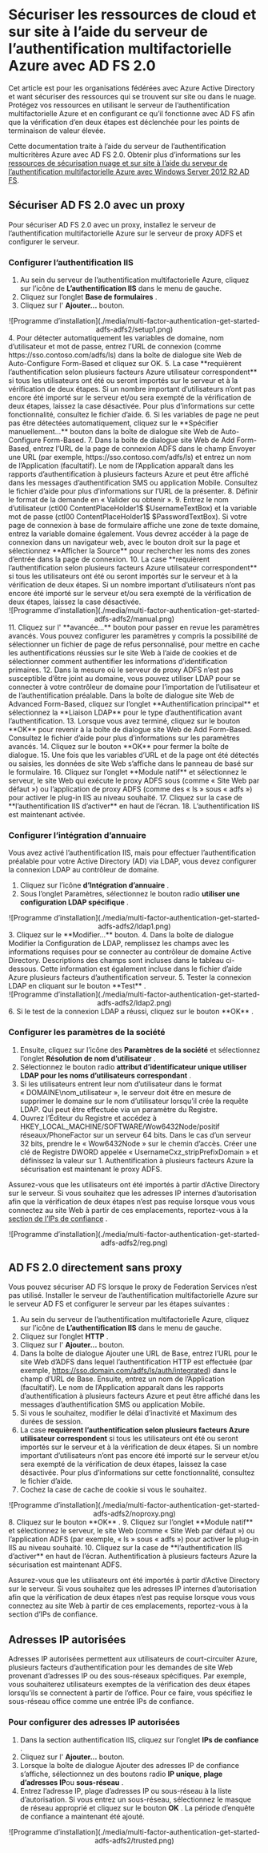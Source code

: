 <properties
    pageTitle="Utiliser le serveur de l’AMF Azure avec AD FS 2.0 | Microsoft Azure"
    description="Il s’agit de la page d’authentification Azure plusieurs facteurs qui décrit la procédure de mise en route avec Azure AMF et AD FS 2.0."
    services="multi-factor-authentication"
    documentationCenter=""
    authors="kgremban"
    manager="femila"
    editor="yossib"/>

<tags
    ms.service="multi-factor-authentication"
    ms.workload="identity"
    ms.tgt_pltfrm="na"
    ms.devlang="na"
    ms.topic="get-started-article"
    ms.date="10/14/2016"
    ms.author="kgremban"/>

# <a name="secure-cloud-and-on-premises-resources-using-azure-multi-factor-authentication-server-with-ad-fs-20"></a>Sécuriser les ressources de cloud et sur site à l’aide du serveur de l’authentification multifactorielle Azure avec AD FS 2.0

Cet article est pour les organisations fédérées avec Azure Active Directory et want sécuriser des ressources qui se trouvent sur site ou dans le nuage. Protégez vos ressources en utilisant le serveur de l’authentification multifactorielle Azure et en configurant ce qu’il fonctionne avec AD FS afin que la vérification d’en deux étapes est déclenchée pour les points de terminaison de valeur élevée.

Cette documentation traite à l’aide du serveur de l’authentification multicritères Azure avec AD FS 2.0.  Obtenir plus d’informations sur les [ressources de sécurisation nuage et sur site à l’aide du serveur de l’authentification multifactorielle Azure avec Windows Server 2012 R2 AD FS](multi-factor-authentication-get-started-adfs-w2k12.md).


## <a name="secure-ad-fs-20-with-a-proxy"></a>Sécuriser AD FS 2.0 avec un proxy
Pour sécuriser AD FS 2.0 avec un proxy, installez le serveur de l’authentification multifactorielle Azure sur le serveur de proxy ADFS et configurer le serveur.

### <a name="configure-iis-authentication"></a>Configurer l’authentification IIS

1. Au sein du serveur de l’authentification multifactorielle Azure, cliquez sur l’icône de **L’authentification IIS** dans le menu de gauche.
2. Cliquez sur l’onglet **Base de formulaires** .
3. Cliquez sur l' **Ajouter...** bouton.
<center>![Programme d’installation](./media/multi-factor-authentication-get-started-adfs-adfs2/setup1.png)</center>
4. Pour détecter automatiquement les variables de domaine, nom d’utilisateur et mot de passe, entrez l’URL de connexion (comme https://sso.contoso.com/adfs/ls) dans la boîte de dialogue site Web de Auto-Configure Form-Based et cliquez sur OK.
5. La case **requièrent l’authentification selon plusieurs facteurs Azure utilisateur correspondent** si tous les utilisateurs ont été ou seront importés sur le serveur et à la vérification de deux étapes. Si un nombre important d’utilisateurs n’ont pas encore été importé sur le serveur et/ou sera exempté de la vérification de deux étapes, laissez la case désactivée. Pour plus d’informations sur cette fonctionnalité, consultez le fichier d’aide.
6. Si les variables de page ne peut pas être détectées automatiquement, cliquez sur le **Spécifier manuellement...** bouton dans la boîte de dialogue site Web de Auto-Configure Form-Based.
7. Dans la boîte de dialogue site Web de Add Form-Based, entrez l’URL de la page de connexion ADFS dans le champ Envoyer une URL (par exemple, https://sso.contoso.com/adfs/ls) et entrez un nom de l’Application (facultatif). Le nom de l’Application apparaît dans les rapports d’authentification à plusieurs facteurs Azure et peut être affiché dans les messages d’authentification SMS ou application Mobile. Consultez le fichier d’aide pour plus d’informations sur l’URL de la présenter.
8. Définir le format de la demande en « Valider ou obtenir ».
9. Entrez le nom d’utilisateur (ctl00 ContentPlaceHolder1$ $UsernameTextBox) et la variable mot de passe (ctl00 ContentPlaceHolder1$ $PasswordTextBox). Si votre page de connexion à base de formulaire affiche une zone de texte domaine, entrez la variable domaine également. Vous devrez accéder à la page de connexion dans un navigateur web, avec le bouton droit sur la page et sélectionnez **Afficher la Source** pour rechercher les noms des zones d’entrée dans la page de connexion.
10. La case **requièrent l’authentification selon plusieurs facteurs Azure utilisateur correspondent** si tous les utilisateurs ont été ou seront importés sur le serveur et à la vérification de deux étapes. Si un nombre important d’utilisateurs n’ont pas encore été importé sur le serveur et/ou sera exempté de la vérification de deux étapes, laissez la case désactivée.
<center>![Programme d’installation](./media/multi-factor-authentication-get-started-adfs-adfs2/manual.png)</center>
11. Cliquez sur l' **avancée...** bouton pour passer en revue les paramètres avancés. Vous pouvez configurer les paramètres y compris la possibilité de sélectionner un fichier de page de refus personnalisé, pour mettre en cache les authentifications réussies sur le site Web à l’aide de cookies et de sélectionner comment authentifier les informations d’identification primaires.
12. Dans la mesure où le serveur de proxy ADFS n’est pas susceptible d’être joint au domaine, vous pouvez utiliser LDAP pour se connecter à votre contrôleur de domaine pour l’importation de l’utilisateur et de l’authentification préalable. Dans la boîte de dialogue site Web de Advanced Form-Based, cliquez sur l’onglet **Authentification principal** et sélectionnez la **Liaison LDAP** pour le type d’authentification avant l’authentification.
13. Lorsque vous avez terminé, cliquez sur le bouton **OK** pour revenir à la boîte de dialogue site Web de Add Form-Based. Consultez le fichier d’aide pour plus d’informations sur les paramètres avancés.
14. Cliquez sur le bouton **OK** pour fermer la boîte de dialogue.
15. Une fois que les variables d’URL et de la page ont été détectés ou saisies, les données de site Web s’affiche dans le panneau de basé sur le formulaire.
16. Cliquez sur l’onglet **Module natif** et sélectionnez le serveur, le site Web qui exécute le proxy ADFS sous (comme « Site Web par défaut ») ou l’application de proxy ADFS (comme des « ls » sous « adfs ») pour activer le plug-in IIS au niveau souhaité.
17. Cliquez sur la case de **l’authentification IIS d’activer** en haut de l’écran.
18. L’authentification IIS est maintenant activée.

### <a name="configure-directory-integration"></a>Configurer l’intégration d’annuaire

Vous avez activé l’authentification IIS, mais pour effectuer l’authentification préalable pour votre Active Directory (AD) via LDAP, vous devez configurer la connexion LDAP au contrôleur de domaine.

1. Cliquez sur l’icône **d’Intégration d’annuaire** .
2. Sous l’onglet Paramètres, sélectionnez le bouton radio **utiliser une configuration LDAP spécifique** .
<center>![Programme d’installation](./media/multi-factor-authentication-get-started-adfs-adfs2/ldap1.png)</center>
3. Cliquez sur le **Modifier...** bouton.
4. Dans la boîte de dialogue Modifier la Configuration de LDAP, remplissez les champs avec les informations requises pour se connecter au contrôleur de domaine Active Directory. Descriptions des champs sont incluses dans le tableau ci-dessous. Cette information est également incluse dans le fichier d’aide Azure plusieurs facteurs d’authentification serveur.
5. Tester la connexion LDAP en cliquant sur le bouton **Test** .
<center>![Programme d’installation](./media/multi-factor-authentication-get-started-adfs-adfs2/ldap2.png)</center>
6. Si le test de la connexion LDAP a réussi, cliquez sur le bouton **OK** .

### <a name="configure-company-settings"></a>Configurer les paramètres de la société

1. Ensuite, cliquez sur l’icône des **Paramètres de la société** et sélectionnez l’onglet **Résolution de nom d’utilisateur** .
2. Sélectionnez le bouton radio **attribut d’identificateur unique utiliser LDAP pour les noms d’utilisateurs correspondant** .
3. Si les utilisateurs entrent leur nom d’utilisateur dans le format « DOMAINE\nom_utilisateur », le serveur doit être en mesure de supprimer le domaine sur le nom d’utilisateur lorsqu’il crée la requête LDAP. Qui peut être effectuée via un paramètre du Registre.
4. Ouvrez l’Éditeur du Registre et accédez à HKEY_LOCAL_MACHINE/SOFTWARE/Wow6432Node/positif réseaux/PhoneFactor sur un serveur 64 bits. Dans le cas d’un serveur 32 bits, prendre le « Wow6432Node » sur le chemin d’accès. Créer une clé de Registre DWORD appelée « UsernameCxz_stripPrefixDomain » et définissez la valeur sur 1. Authentification à plusieurs facteurs Azure la sécurisation est maintenant le proxy ADFS.

Assurez-vous que les utilisateurs ont été importés à partir d’Active Directory sur le serveur. Si vous souhaitez que les adresses IP internes d’autorisation afin que la vérification de deux étapes n’est pas requise lorsque vous vous connectez au site Web à partir de ces emplacements, reportez-vous à la [section de l’IPs de confiance](#trusted-ips) .

<center>![Programme d’installation](./media/multi-factor-authentication-get-started-adfs-adfs2/reg.png)</center>

## <a name="ad-fs-20-direct-without-a-proxy"></a>AD FS 2.0 directement sans proxy

Vous pouvez sécuriser AD FS lorsque le proxy de Federation Services n’est pas utilisé. Installer le serveur de l’authentification multifactorielle Azure sur le serveur AD FS et configurer le serveur par les étapes suivantes :

1. Au sein du serveur de l’authentification multifactorielle Azure, cliquez sur l’icône de **L’authentification IIS** dans le menu de gauche.
2. Cliquez sur l’onglet **HTTP** .
3. Cliquez sur l' **Ajouter...** bouton.
4. Dans la boîte de dialogue Ajouter une URL de Base, entrez l’URL pour le site Web d’ADFS dans lequel l’authentification HTTP est effectuée (par exemple, https://sso.domain.com/adfs/ls/auth/integrated) dans le champ d’URL de Base. Ensuite, entrez un nom de l’Application (facultatif). Le nom de l’Application apparaît dans les rapports d’authentification à plusieurs facteurs Azure et peut être affiché dans les messages d’authentification SMS ou application Mobile.
5. Si vous le souhaitez, modifier le délai d’inactivité et Maximum des durées de session.
6. La case **requièrent l’authentification selon plusieurs facteurs Azure utilisateur correspondent** si tous les utilisateurs ont été ou seront importés sur le serveur et à la vérification de deux étapes. Si un nombre important d’utilisateurs n’ont pas encore été importé sur le serveur et/ou sera exempté de la vérification de deux étapes, laissez la case désactivée. Pour plus d’informations sur cette fonctionnalité, consultez le fichier d’aide.
7. Cochez la case de cache de cookie si vous le souhaitez.
<center>![Programme d’installation](./media/multi-factor-authentication-get-started-adfs-adfs2/noproxy.png)</center>
8. Cliquez sur le bouton **OK** .
9. Cliquez sur l’onglet **Module natif** et sélectionnez le serveur, le site Web (comme « Site Web par défaut ») ou l’application ADFS (par exemple, « ls » sous « adfs ») pour activer le plug-in IIS au niveau souhaité.
10. Cliquez sur la case de **l’authentification IIS d’activer** en haut de l’écran. Authentification à plusieurs facteurs Azure la sécurisation est maintenant ADFS.

Assurez-vous que les utilisateurs ont été importés à partir d’Active Directory sur le serveur. Si vous souhaitez que les adresses IP internes d’autorisation afin que la vérification de deux étapes n’est pas requise lorsque vous vous connectez au site Web à partir de ces emplacements, reportez-vous à la section d’IPs de confiance.


## <a name="trusted-ips"></a>Adresses IP autorisées
Adresses IP autorisées permettent aux utilisateurs de court-circuiter Azure, plusieurs facteurs d’authentification pour les demandes de site Web provenant d’adresses IP ou des sous-réseaux spécifiques. Par exemple, vous souhaiterez utilisateurs exemptes de la vérification des deux étapes lorsqu’ils se connectent à partir de l’office. Pour ce faire, vous spécifiez le sous-réseau office comme une entrée IPs de confiance.

### <a name="to-configure-trusted-ips"></a>Pour configurer des adresses IP autorisées


1. Dans la section authentification IIS, cliquez sur l’onglet **IPs de confiance** .
1. Cliquez sur l' **Ajouter...** bouton.
1. Lorsque la boîte de dialogue Ajouter des adresses IP de confiance s’affiche, sélectionnez un des boutons radio **IP unique**, **plage d’adresses IP**ou **sous-réseau** .
1. Entrez l’adresse IP, plage d’adresses IP ou sous-réseau à la liste d’autorisation. Si vous entrez un sous-réseau, sélectionnez le masque de réseau approprié et cliquez sur le bouton **OK** . La période d’enquête de confiance a maintenant été ajouté.


<center>![Programme d’installation](./media/multi-factor-authentication-get-started-adfs-adfs2/trusted.png)</center>
